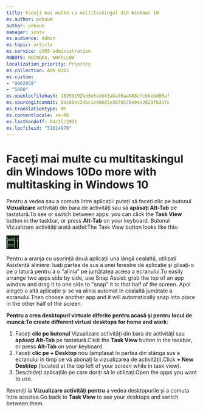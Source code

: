```yaml
---
title: Faceți mai multe cu multitaskingul din Windows 10
ms.author: pebaum
author: pebaum
manager: scotv
ms.audience: Admin
ms.topic: article
ms.service: o365-administration
ROBOTS: NOINDEX, NOFOLLOW
localization_priority: Priority
ms.collection: Adm_O365
ms.custom:
- "9002958"
- "5660"
ms.openlocfilehash: 18259192bd5e6aeb85abaf6aa988cfcbbebd88af
ms.sourcegitcommit: 8bc60ec34bc1e40685e3976576e04a2623f63a7c
ms.translationtype: MT
ms.contentlocale: ro-RO
ms.lasthandoff: 04/15/2021
ms.locfileid: "51814970"
---
```

# <a name="do-more-with-multitasking-in-windows-10"></a><span data-ttu-id="50231-102">Faceți mai multe cu multitaskingul din Windows 10</span><span class="sxs-lookup"><span data-stu-id="50231-102">Do more with multitasking in Windows 10</span></span>

<span data-ttu-id="50231-103">Pentru a vedea sau a comuta între aplicații: puteți să faceți clic pe butonul **Vizualizare** activități din bara de activități sau să **apăsați Alt-Tab** pe tastatură.</span><span class="sxs-lookup"><span data-stu-id="50231-103">To see or switch between apps: you can click the **Task View** button in the taskbar, or press **Alt-Tab** on your keyboard.</span></span> <span data-ttu-id="50231-104">Butonul Vizualizare activități arată astfel:</span><span class="sxs-lookup"><span data-stu-id="50231-104">The Task View button looks like this:</span></span>

![Task view button](media/task-view.png)

<span data-ttu-id="50231-106">Pentru a aranja cu ușurință două aplicații una lângă cealaltă, utilizați Asistență aliniere: luați partea de sus a unei ferestre de aplicație și glisați-o pe o latură pentru a o "alinia" pe jumătatea aceea a ecranului.</span><span class="sxs-lookup"><span data-stu-id="50231-106">To easily arrange two apps side by side, use Snap Assist: grab the top of an app window and drag it to one side to "snap" it to that half of the screen.</span></span> <span data-ttu-id="50231-107">Apoi alegeți o altă aplicație și se va alinia automat în cealaltă jumătate a ecranului.</span><span class="sxs-lookup"><span data-stu-id="50231-107">Then choose another app and it will automatically snap into place in the other half of the screen.</span></span>

<span data-ttu-id="50231-108">**Pentru a crea desktopuri virtuale diferite pentru acasă și pentru locul de muncă:**</span><span class="sxs-lookup"><span data-stu-id="50231-108">**To create different virtual desktops for home and work**:</span></span>

1. <span data-ttu-id="50231-109">Faceți **clic pe butonul** Vizualizare activități din bara de activități sau **apăsați Alt-Tab** pe tastatură.</span><span class="sxs-lookup"><span data-stu-id="50231-109">Click the **Task View** button in the taskbar, or press **Alt-Tab** on your keyboard.</span></span>
2. <span data-ttu-id="50231-110">Faceți **clic pe + Desktop** nou (amplasat în partea din stânga sus a ecranului în timp ce vă abonați la vizualizarea de activități).</span><span class="sxs-lookup"><span data-stu-id="50231-110">Click **+ New Desktop** (located at the top left of your screen while in task view).</span></span>
3. <span data-ttu-id="50231-111">Deschideți aplicațiile pe care doriți să le utilizați.</span><span class="sxs-lookup"><span data-stu-id="50231-111">Open the apps you want to use.</span></span> 

<span data-ttu-id="50231-112">Reveniți la **Vizualizare activități pentru** a vedea desktopurile și a comuta între acestea.</span><span class="sxs-lookup"><span data-stu-id="50231-112">Go back to **Task View** to see your desktops and switch between them.</span></span>
